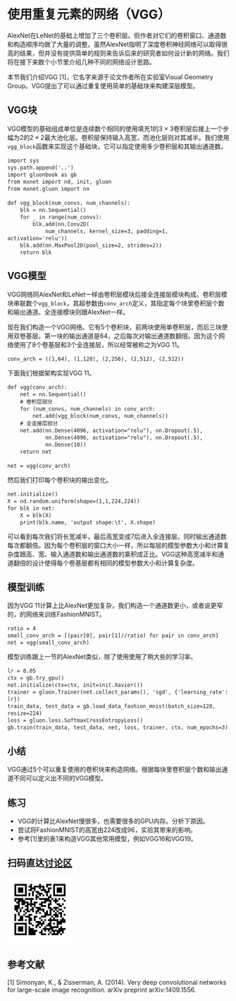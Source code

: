 # 使用重复元素的网络（VGG）

AlexNet在LeNet的基础上增加了三个卷积层。但作者对它们的卷积窗口、通道数和构造顺序均做了大量的调整。虽然AlexNet指明了深度卷积神经网络可以取得很高的结果，但并没有提供简单的规则来告诉后来的研究者如何设计新的网络。我们将在接下来数个小节里介绍几种不同的网络设计思路。

本节我们介绍VGG [1]，它名字来源于论文作者所在实验室Visual Geometry Group。VGG提出了可以通过重复使用简单的基础块来构建深层模型。

## VGG块

VGG模型的基础组成单位是连续数个相同的使用填充1的$3\times 3$卷积层后接上一个步幅为2的$2\times 2$最大池化层。卷积层保持输入高宽，而池化层则对其减半。我们使用`vgg_block`函数来实现这个基础块，它可以指定使用多少卷积层和其输出通道数。

```{.python .input  n=1}
import sys
sys.path.append('..')
import gluonbook as gb
from mxnet import nd, init, gluon
from mxnet.gluon import nn

def vgg_block(num_convs, num_channels):
    blk = nn.Sequential()
    for _ in range(num_convs):
        blk.add(nn.Conv2D(
            num_channels, kernel_size=3, padding=1, activation='relu'))
    blk.add(nn.MaxPool2D(pool_size=2, strides=2))
    return blk
```

## VGG模型

VGG网络同AlexNet和LeNet一样由卷积层模块后接全连接层模块构成。卷积层模块串联数个`vgg_block`，其超参数由`conv_arch`定义，其指定每个块里卷积层个数和输出通道。全连接模块则跟AlexNet一样。

现在我们构造一个VGG网络。它有5个卷积块，前两块使用单卷积层，而后三块使用双卷基层。第一块的输出通道是64，之后每次对输出通道数翻倍。因为这个网络使用了8个卷基层和3个全连接层，所以经常被称之为VGG 11。

```{.python .input  n=3}
conv_arch = ((1,64), (1,128), (2,256), (2,512), (2,512))
```

下面我们根据架构实现VGG 11。

```{.python .input}
def vgg(conv_arch):
    net = nn.Sequential()
    # 卷积层部分
    for (num_convs, num_channels) in conv_arch:
        net.add(vgg_block(num_convs, num_channels))
    # 全连接层部分
    net.add(nn.Dense(4096, activation="relu"), nn.Dropout(.5),
            nn.Dense(4096, activation="relu"), nn.Dropout(.5),
            nn.Dense(10))
    return net

net = vgg(conv_arch)
```

然后我们打印每个卷积块的输出变化。

```{.python .input}
net.initialize()
X = nd.random.uniform(shape=(1,1,224,224))
for blk in net:
    X = blk(X)
    print(blk.name, 'output shape:\t', X.shape)
```

可以看到每次我们将长宽减半，最后高宽变成7后进入全连接层。同时输出通道数每次都翻倍。因为每个卷积层的窗口大小一样，所以每层的模型参数大小和计算复杂度跟高、宽、输入通道数和输出通道数的乘积成正比。VGG这种高宽减半和通道翻倍的设计使得每个卷基层都有相同的模型参数大小和计算复杂度。

## 模型训练

因为VGG 11计算上比AlexNet更加复杂，我们构造一个通道数更小，或者说更窄的，的网络来训练FashionMNIST。

```{.python .input}
ratio = 4
small_conv_arch = [(pair[0], pair[1]//ratio) for pair in conv_arch]
net = vgg(small_conv_arch)
```

模型训练跟上一节的AlexNet类似，除了使用使用了稍大些的学习率。

```{.python .input}
lr = 0.05
ctx = gb.try_gpu()
net.initialize(ctx=ctx, init=init.Xavier())
trainer = gluon.Trainer(net.collect_params(), 'sgd', {'learning_rate': lr})
train_data, test_data = gb.load_data_fashion_mnist(batch_size=128, resize=224)
loss = gluon.loss.SoftmaxCrossEntropyLoss()
gb.train(train_data, test_data, net, loss, trainer, ctx, num_epochs=3)
```

## 小结

VGG通过5个可以重复使用的卷积块来构造网络。根据每块里卷积层个数和输出通道不同可以定义出不同的VGG模型。

## 练习

- VGG的计算比AlexNet慢很多，也需要很多的GPU内存。分析下原因。
- 尝试将FashionMNIST的高宽由224改成96，实验其带来的影响。
- 参考[1]里的表1来构造VGG其他常用模型，例如VGG16和VGG19。
 
## 扫码直达[讨论区](https://discuss.gluon.ai/t/topic/1277)

![](../img/qr_vgg-gluon.svg)

## 参考文献 

[1] Simonyan, K., & Zisserman, A. (2014). Very deep convolutional networks for large-scale image recognition. arXiv preprint arXiv:1409.1556.
